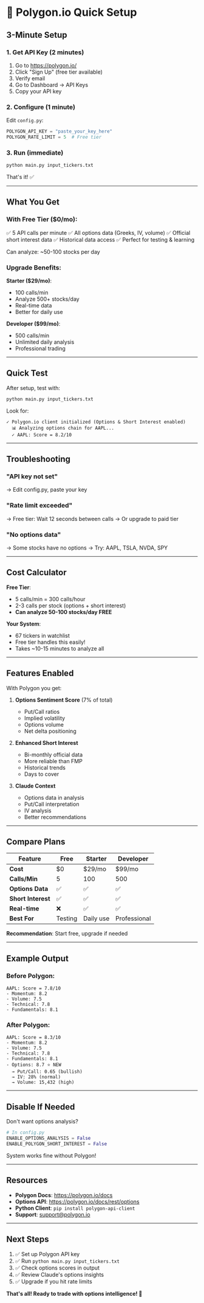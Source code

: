# 🚀 Polygon.io Quick Setup

## 3-Minute Setup

### 1. Get API Key (2 minutes)
1. Go to https://polygon.io/
2. Click "Sign Up" (free tier available)
3. Verify email
4. Go to Dashboard → API Keys
5. Copy your API key

### 2. Configure (1 minute)
Edit `config.py`:
```python
POLYGON_API_KEY = "paste_your_key_here"
POLYGON_RATE_LIMIT = 5  # Free tier
```

### 3. Run (immediate)
```bash
python main.py input_tickers.txt
```

That's it! ✅

---

## What You Get

### With Free Tier ($0/mo):
✅ 5 API calls per minute
✅ All options data (Greeks, IV, volume)
✅ Official short interest data
✅ Historical data access
✅ Perfect for testing & learning

Can analyze: ~50-100 stocks per day

### Upgrade Benefits:

**Starter ($29/mo)**:
- 100 calls/min
- Analyze 500+ stocks/day
- Real-time data
- Better for daily use

**Developer ($99/mo)**:
- 500 calls/min
- Unlimited daily analysis
- Professional trading

---

## Quick Test

After setup, test with:
```bash
python main.py input_tickers.txt
```

Look for:
```
✓ Polygon.io client initialized (Options & Short Interest enabled)
  📊 Analyzing options chain for AAPL...
  ✓ AAPL: Score = 8.2/10
```

---

## Troubleshooting

### "API key not set"
→ Edit config.py, paste your key

### "Rate limit exceeded"
→ Free tier: Wait 12 seconds between calls
→ Or upgrade to paid tier

### "No options data"
→ Some stocks have no options
→ Try: AAPL, TSLA, NVDA, SPY

---

## Cost Calculator

**Free Tier**:
- 5 calls/min = 300 calls/hour
- 2-3 calls per stock (options + short interest)
- **Can analyze 50-100 stocks/day FREE**

**Your System**:
- 67 tickers in watchlist
- Free tier handles this easily!
- Takes ~10-15 minutes to analyze all

---

## Features Enabled

With Polygon you get:

1. **Options Sentiment Score** (7% of total)
   - Put/Call ratios
   - Implied volatility
   - Options volume
   - Net delta positioning

2. **Enhanced Short Interest**
   - Bi-monthly official data
   - More reliable than FMP
   - Historical trends
   - Days to cover

3. **Claude Context**
   - Options data in analysis
   - Put/Call interpretation
   - IV analysis
   - Better recommendations

---

## Compare Plans

| Feature | Free | Starter | Developer |
|---------|------|---------|-----------|
| **Cost** | $0 | $29/mo | $99/mo |
| **Calls/Min** | 5 | 100 | 500 |
| **Options Data** | ✅ | ✅ | ✅ |
| **Short Interest** | ✅ | ✅ | ✅ |
| **Real-time** | ❌ | ✅ | ✅ |
| **Best For** | Testing | Daily use | Professional |

**Recommendation**: Start free, upgrade if needed

---

## Example Output

### Before Polygon:
```
AAPL: Score = 7.8/10
- Momentum: 8.2
- Volume: 7.5
- Technical: 7.8
- Fundamentals: 8.1
```

### After Polygon:
```
AAPL: Score = 8.3/10
- Momentum: 8.2
- Volume: 7.5
- Technical: 7.8
- Fundamentals: 8.1
- Options: 8.7 ⭐ NEW
  → Put/Call: 0.65 (bullish)
  → IV: 28% (normal)
  → Volume: 15,432 (high)
```

---

## Disable If Needed

Don't want options analysis?

```python
# In config.py
ENABLE_OPTIONS_ANALYSIS = False
ENABLE_POLYGON_SHORT_INTEREST = False
```

System works fine without Polygon!

---

## Resources

- **Polygon Docs**: https://polygon.io/docs
- **Options API**: https://polygon.io/docs/rest/options
- **Python Client**: `pip install polygon-api-client`
- **Support**: support@polygon.io

---

## Next Steps

1. ✅ Set up Polygon API key
2. ✅ Run `python main.py input_tickers.txt`
3. ✅ Check options scores in output
4. ✅ Review Claude's options insights
5. ✅ Upgrade if you hit rate limits

**That's all! Ready to trade with options intelligence! 🎯**
